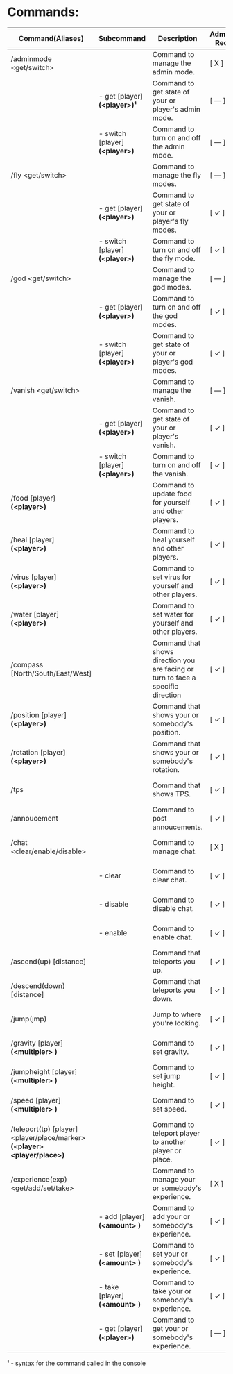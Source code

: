 ﻿
# Commands:

| Command(Aliases) | Subcommand | Description | AdminMode Required | Command Actor  |
|--|--|--|--|--|
| /adminmode <get/switch> |  | Command to manage the admin mode. | [ X ] | [ UnturnedUser & Console ] |
|  | - get [player] **(\<player>)¹** | Command to get state of your or player's admin mode. | [ — ] | [ UnturnedUser & Console ] |
|  | - switch [player] **(\<player>)** | Command to turn on and off the admin mode. | [ — ] | [ UnturnedUser & Console ] |
| /fly <get/switch> |  | Command to manage the fly modes. | [ — ] | [ UnturnedUser & Console ] |
|  | - get [player] **(\<player>)** | Command to get state of your or player's fly modes. | [ ✓ ] | [ UnturnedUser & Console ] |
|  | - switch [player] **(\<player>)** | Command to turn on and off the fly mode. | [ ✓ ] | [ UnturnedUser & Console ] |
| /god <get/switch> |  | Command to manage the god modes. | [ — ] | [ UnturnedUser & Console ] |
|  | - get [player] **(\<player>)** | Command to turn on and off the god modes. | [ ✓ ] | [ UnturnedUser & Console ] |
|  | - switch [player] **(\<player>)** | Command to get state of your or player's god modes. | [ ✓ ] | [ UnturnedUser & Console ] |
| /vanish <get/switch> |  | Command to manage the vanish. | [ — ] | [ UnturnedUser & Console ] |
|  | - get [player] **(\<player>)** | Command to get state of your or player's vanish. | [ ✓ ] | [ UnturnedUser & Console ] |
|  | - switch [player] **(\<player>)** | Command to turn on and off the vanish. | [ ✓ ] | [ UnturnedUser & Console ] |
| /food [player] **(\<player>)** |  | Command to update food for yourself and other players. | [ ✓ ] | [ UnturnedUser & Console ] |
| /heal [player] **(\<player>)** |  | Command to heal yourself and other players. | [ ✓ ] | [ UnturnedUser & Console ] |
| /virus [player] **(\<player>)** |  | Command to set virus for yourself and other players. | [ ✓ ] | [ UnturnedUser & Console ] |
| /water [player] **(\<player>)** |  | Command to set water for yourself and other players. | [ ✓ ] | [ UnturnedUser & Console ] |
| /compass [North/South/East/West] |  | Command that shows direction you are facing or turn to face a specific direction | [ ✓ ] | [ Only UnturnedUser ] |
| /position [player] **(\<player>)** |  | Command that shows your or somebody's position. | [ ✓ ] | [ UnturnedUser & Console ] |
| /rotation [player] **(\<player>)** |  | Command that shows your or somebody's rotation. | [ ✓ ] | [ UnturnedUser & Console ] |
| /tps |  | Command that shows TPS. | [ ✓ ] | [ UnturnedUser & Console ] |
| /annoucement <message> |  | Command to post annoucements. | [ ✓ ] | [ UnturnedUser & Console ] |
| /chat <clear/enable/disable> |  | Command to manage chat. | [ X ] | [ UnturnedUser & Console ] |
|  | - clear | Command to clear chat. | [ ✓ ] | [ UnturnedUser & Console ] |
|  | - disable | Command to disable chat. | [ ✓ ] | [ UnturnedUser & Console ] |
|  | - enable | Command to enable chat. | [ ✓ ] | [ UnturnedUser & Console ] |
| /ascend(up) [distance] |  | Command that teleports you up. | [ ✓ ] | [ Only UnturnedUser ] |
| /descend(down) [distance] |  | Command that teleports you down. | [ ✓ ] | [ Only UnturnedUser ] |
| /jump(jmp) |  | Jump to where you're looking. | [ ✓ ] | [ Only UnturnedUser ] |
| /gravity <multipler> [player] **(\<multipler> <player>)** |  | Command to set gravity. | [ ✓ ] | [ UnturnedUser & Console ] |
| /jumpheight <multipler> [player] **(\<multipler> <player>)** |  | Command to set jump height. | [ ✓ ] | [ UnturnedUser & Console ] |
| /speed <multipler> [player] **(\<multipler> <player>)** |  | Command to set speed. | [ ✓ ] | [ UnturnedUser & Console ] |
| /teleport(tp) [player] <player/place/marker> **(\<player> <player/place>)** |  | Command to teleport player to another player or place. | [ ✓ ] | [ UnturnedUser & Console ] |
| /experience(exp) <get/add/set/take> |  | Command to manage your or somebody's experience. | [ X ] | [ UnturnedUser & Console ] |
|  | - add <amount> [player] **(\<amount> <player>)** | Command to add your or somebody's experience. | [ ✓ ] | [ UnturnedUser & Console ] |
|  | - set <amount> [player] **(\<amount> <player>)** | Command to set your or somebody's experience. | [ ✓ ] | [ UnturnedUser & Console ] |
|  | - take <amount> [player] **(\<amount> <player>)** | Command to take your or somebody's experience. | [ ✓ ] | [ UnturnedUser & Console ] |
|  | - get [player] **(\<player>)** | Command to get your or somebody's experience. | [ — ] | [ UnturnedUser & Console ] |

¹ - syntax for the command called in the console
